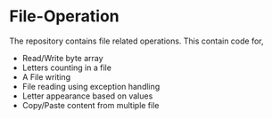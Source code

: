 # File-Operation
The repository contains file related operations.
This contain code for,

* Read/Write byte array
* Letters counting in a file
* A File writing 
* File reading using exception handling
* Letter appearance based on values
* Copy/Paste content from multiple file
